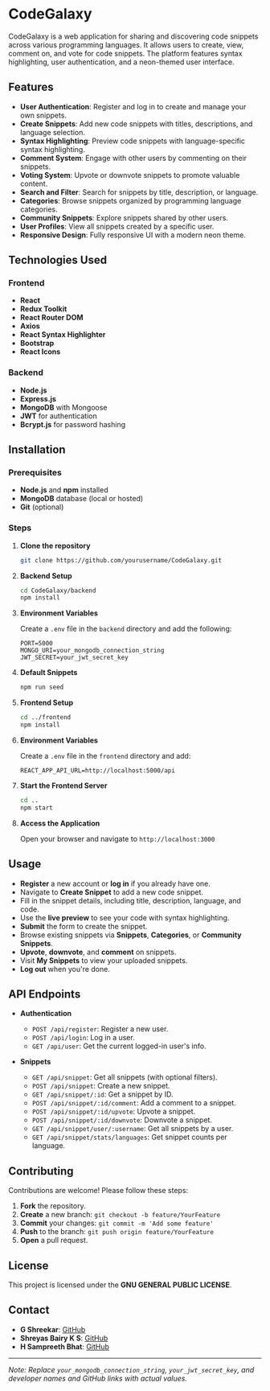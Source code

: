 # CodeGalaxy

CodeGalaxy is a web application for sharing and discovering code snippets across various programming languages. It allows users to create, view, comment on, and vote for code snippets. The platform features syntax highlighting, user authentication, and a neon-themed user interface.   

## Features

- **User Authentication**: Register and log in to create and manage your own snippets.   
- **Create Snippets**: Add new code snippets with titles, descriptions, and language selection. 
- **Syntax Highlighting**: Preview code snippets with language-specific syntax highlighting.  
- **Comment System**: Engage with other users by commenting on their snippets.
- **Voting System**: Upvote or downvote snippets to promote valuable content.   
- **Search and Filter**: Search for snippets by title, description, or language.
- **Categories**: Browse snippets organized by programming language categories.  
- **Community Snippets**: Explore snippets shared by other users.
- **User Profiles**: View all snippets created by a specific user.
- **Responsive Design**: Fully responsive UI with a modern neon theme.

## Technologies Used

### Frontend 

- **React**
- **Redux Toolkit**
- **React Router DOM**
- **Axios**
- **React Syntax Highlighter**
- **Bootstrap**
- **React Icons**

### Backend

- **Node.js**
- **Express.js**
- **MongoDB** with Mongoose
- **JWT** for authentication
- **Bcrypt.js** for password hashing

## Installation

### Prerequisites

- **Node.js** and **npm** installed
- **MongoDB** database (local or hosted)
- **Git** (optional)

### Steps

1. **Clone the repository**

   ```bash
   git clone https://github.com/yourusername/CodeGalaxy.git
   ```

2. **Backend Setup**

   ```bash
   cd CodeGalaxy/backend
   npm install
   ```

3. **Environment Variables**

   Create a `.env` file in the `backend` directory and add the following:

   ```env
   PORT=5000
   MONGO_URI=your_mongodb_connection_string
   JWT_SECRET=your_jwt_secret_key
   ```

4. **Default Snippets**
   ```bash
   npm run seed
   ```

5. **Frontend Setup**

   ```bash
   cd ../frontend
   npm install
   ```

6. **Environment Variables**

   Create a `.env` file in the `frontend` directory and add:

   ```env
   REACT_APP_API_URL=http://localhost:5000/api
   ```

7. **Start the Frontend Server**

   ```bash
   cd ..
   npm start
   ```

8. **Access the Application**

   Open your browser and navigate to `http://localhost:3000`

## Usage

- **Register** a new account or **log in** if you already have one.
- Navigate to **Create Snippet** to add a new code snippet.
- Fill in the snippet details, including title, description, language, and code.
- Use the **live preview** to see your code with syntax highlighting.
- **Submit** the form to create the snippet.
- Browse existing snippets via **Snippets**, **Categories**, or **Community Snippets**.
- **Upvote**, **downvote**, and **comment** on snippets.
- Visit **My Snippets** to view your uploaded snippets.
- **Log out** when you're done.

## API Endpoints

- **Authentication**
  - `POST /api/register`: Register a new user.
  - `POST /api/login`: Log in a user.
  - `GET /api/user`: Get the current logged-in user's info.

- **Snippets**
  - `GET /api/snippet`: Get all snippets (with optional filters).
  - `POST /api/snippet`: Create a new snippet.
  - `GET /api/snippet/:id`: Get a snippet by ID.
  - `POST /api/snippet/:id/comment`: Add a comment to a snippet.
  - `POST /api/snippet/:id/upvote`: Upvote a snippet.
  - `POST /api/snippet/:id/downvote`: Downvote a snippet.
  - `GET /api/snippet/user/:username`: Get all snippets by a user.
  - `GET /api/snippet/stats/languages`: Get snippet counts per language.

## Contributing

Contributions are welcome! Please follow these steps:

1. **Fork** the repository.
2. **Create** a new branch: `git checkout -b feature/YourFeature`
3. **Commit** your changes: `git commit -m 'Add some feature'`
4. **Push** to the branch: `git push origin feature/YourFeature`
5. **Open** a pull request.

## License

This project is licensed under the **GNU GENERAL PUBLIC LICENSE**.

## Contact

- **G Shreekar**: [GitHub](https://github.com/GShreekar)
- **Shreyas Bairy K S**: [GitHub](https://github.com/ShreyasBairyKS)
- **H Sampreeth Bhat**: [GitHub](https://github.com/Sampreeth-bhat)

---

*Note: Replace `your_mongodb_connection_string`, `your_jwt_secret_key`, and developer names and GitHub links with actual values.*
